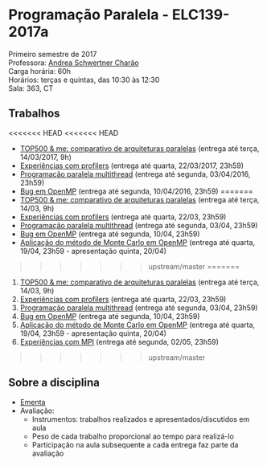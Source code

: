 # Programação Paralela - ELC139-2017a
Primeiro semestre de 2017  
Professora: [Andrea Schwertner Charão](http://www.inf.ufsm.br/~andrea)  
Carga horária: 60h  
Horários: terças e quintas, das 10:30 às 12:30  
Sala: 363, CT


## Trabalhos
<<<<<<< HEAD
<<<<<<< HEAD
 - [TOP500 & me: comparativo de arquiteturas paralelas](trabalhos/t1) (entrega até terça, 14/03/2017, 9h)
 - [Experiências com profilers](trabalhos/t2) (entrega até quarta, 22/03/2017, 23h59)
 - [Programação paralela multithread](trabalhos/t3) (entrega até segunda, 03/04/2016, 23h59)
 - [Bug em OpenMP](trabalhos/t4) (entrega até segunda, 10/04/2016, 23h59)
=======
 - [TOP500 & me: comparativo de arquiteturas paralelas](trabalhos/t1) (entrega até terça, 14/03, 9h)
 - [Experiências com profilers](trabalhos/t2) (entrega até quarta, 22/03, 23h59)
 - [Programação paralela multithread](trabalhos/t3) (entrega até segunda, 03/04, 23h59)
 - [Bug em OpenMP](trabalhos/t4) (entrega até segunda, 10/04, 23h59)
 - [Aplicação do método de Monte Carlo em OpenMP](trabalhos/t5) (entrega até quarta, 19/04, 23h59 - apresentação quinta, 20/04)
>>>>>>> upstream/master
=======
 1. [TOP500 & me: comparativo de arquiteturas paralelas](trabalhos/t1) (entrega até terça, 14/03, 9h)
 2. [Experiências com profilers](trabalhos/t2) (entrega até quarta, 22/03, 23h59)
 3. [Programação paralela multithread](trabalhos/t3) (entrega até segunda, 03/04, 23h59)
 4. [Bug em OpenMP](trabalhos/t4) (entrega até segunda, 10/04, 23h59)
 5. [Aplicação do método de Monte Carlo em OpenMP](trabalhos/t5) (entrega até quarta, 19/04, 23h59 - apresentação quinta, 20/04)
 6. [Experiências com MPI](trabalhos/t6) (entrega até segunda, 02/05, 23h59)

>>>>>>> upstream/master
<!--
 - [Experiências com profilers] (trabalhos/t2) (entrega até quarta, 23/03/2016, 23h59)
 - [Programação paralela multithread] (trabalhos/t3) (entrega até segunda, 04/04/2016, 23h59)
 - [Floyd-Warshall paralelo em multicore] (trabalhos/t4) (entrega até quarta, 20/04, 23h59)
 - [Mistério dos primos em OpenMP] (trabalhos/t5) (entrega até quarta, 04/05, 23h59)
 - [Ray-tracer paralelo com MPI] (trabalhos/t6) (entregas parciais até as aulas dos dias 31/05 e 02/06; entrega final até dia 06/06, 23:59)
-->


## Sobre a disciplina
 - [Ementa](http://www.inf.ufsm.br/index/graduacao/cc/ELC%20139%20PRG%20Programacao%20Paralela.pdf)
 - Avaliação: 
   - Instrumentos: trabalhos realizados e apresentados/discutidos em aula
   - Peso de cada trabalho proporcional ao tempo para realizá-lo
   - Participação na aula subsequente a cada entrega faz parte da avaliação
